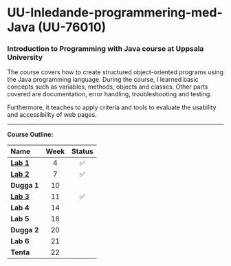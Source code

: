 # UU-Inledande-programmering-med-Java (UU-76010)

### Introduction to Programming with Java course at Uppsala University

The course covers how to create structured object-oriented programs using the Java programming language. During the course, I learned basic concepts such as variables, methods, objects and classes. Other parts covered are documentation, error handling, troubleshooting and testing.

Furthermore, it teaches to apply criteria and tools to evaluate the usability and accessibility of web pages.

---

**Course Outline:**

| Name        |  Week |  Status |
| :---------- | :----: | :----: |
| **[Lab 1](https://github.com/bjarnerossen/UU-Programmering-med-Java/blob/main/Lab1/src/KnotToKph.java)**   |   4 | ✅ |
| **[Lab 2](https://github.com/bjarnerossen/UU-Programmering-med-Java/blob/main/Lab2/src/CharCounter.java)**   |   7 |  ✅ |
| **Dugga 1**   |  10 |
| **[Lab 3](https://github.com/bjarnerossen/UU-Programmering-med-Java/blob/main/Lab3/src/AverageCalculator.java)**  | 11 | ✅ |
| **Lab 4** | 14 |
| **Lab 5** | 18 |
| **Dugga 2** | 20 |
| **Lab 6** | 21 |
| **Tenta** | 22 |
